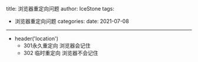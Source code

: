 title: 浏览器重定向问题
author: IceStone 
tags: 
  - 浏览器重定向问题
categories: 
date: 2021-07-08
---
- header('location')
  - 301永久重定向 浏览器会记住
  - 302 临时重定向 浏览器不会记住

